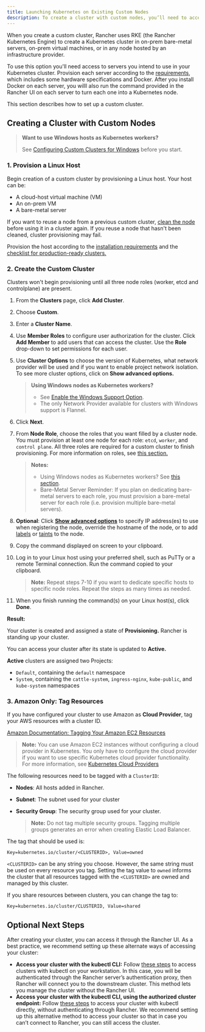 ```yaml
---
title: Launching Kubernetes on Existing Custom Nodes
description: To create a cluster with custom nodes, you’ll need to access servers in your cluster and provision them according to Rancher requirements
---
```


<head>
  <link rel="canonical" href="https://ranchermanager.docs.rancher.com/pages-for-subheaders/use-existing-nodes"/>
</head>

When you create a custom cluster, Rancher uses RKE (the Rancher Kubernetes Engine) to create a Kubernetes cluster in on-prem bare-metal servers, on-prem virtual machines, or in any node hosted by an infrastructure provider.

To use this option you'll need access to servers you intend to use in your Kubernetes cluster. Provision each server according to the [requirements](../how-to-guides/new-user-guides/kubernetes-clusters-in-rancher-setup/node-requirements-for-rancher-managed-clusters.md), which includes some hardware specifications and Docker. After you install Docker on each server, you willl also run the command provided in the Rancher UI on each server to turn each one into a Kubernetes node.

This section describes how to set up a custom cluster.

## Creating a Cluster with Custom Nodes

>**Want to use Windows hosts as Kubernetes workers?**
>
>See [Configuring Custom Clusters for Windows](use-windows-clusters.md) before you start.


### 1. Provision a Linux Host

Begin creation of a custom cluster by provisioning a Linux host. Your host can be:

- A cloud-host virtual machine (VM)
- An on-prem VM
- A bare-metal server

If you want to reuse a node from a previous custom cluster, [clean the node](../how-to-guides/advanced-user-guides/manage-clusters/clean-cluster-nodes.md) before using it in a cluster again. If you reuse a node that hasn't been cleaned, cluster provisioning may fail.

Provision the host according to the [installation requirements](../how-to-guides/new-user-guides/kubernetes-clusters-in-rancher-setup/node-requirements-for-rancher-managed-clusters.md) and the [checklist for production-ready clusters.](checklist-for-production-ready-clusters.md)

### 2. Create the Custom Cluster

Clusters won't begin provisioning until all three node roles (worker, etcd and controlplane) are present.

1. From the **Clusters** page, click **Add Cluster**.

2. Choose **Custom**.

3. Enter a **Cluster Name**.

4. Use **Member Roles** to configure user authorization for the cluster. Click **Add Member** to add users that can access the cluster. Use the **Role** drop-down to set permissions for each user.

5. Use **Cluster Options** to choose the version of Kubernetes, what network provider will be used and if you want to enable project network isolation. To see more cluster options, click on **Show advanced options.**

    >**Using Windows nodes as Kubernetes workers?**
    >
    >- See [Enable the Windows Support Option](use-windows-clusters.md).
    >- The only Network Provider available for clusters with Windows support is Flannel.
6.	<a id="step-6"></a>Click **Next**.

7.	From **Node Role**, choose the roles that you want filled by a cluster node. You must provision at least one node for each role: `etcd`, `worker`, and `control plane`. All three roles are required for a custom cluster to finish provisioning. For more information on roles, see [this section.](../reference-guides/kubernetes-concepts.md#roles-for-nodes-in-kubernetes-clusters)

    >**Notes:**
    >
    >- Using Windows nodes as Kubernetes workers? See [this section](use-windows-clusters.md).
    >- Bare-Metal Server Reminder: If you plan on dedicating bare-metal servers to each role, you must provision a bare-metal server for each role (i.e. provision multiple bare-metal servers).

8.	<a id="step-8"></a>**Optional**: Click **[Show advanced options](../reference-guides/cluster-configuration/rancher-server-configuration/use-existing-nodes/rancher-agent-options.md)** to specify IP address(es) to use when registering the node, override the hostname of the node, or to add [labels](https://kubernetes.io/docs/concepts/overview/working-with-objects/labels/) or [taints](https://kubernetes.io/docs/concepts/configuration/taint-and-toleration/) to the node.

9. Copy the command displayed on screen to your clipboard.

10. Log in to your Linux host using your preferred shell, such as PuTTy or a remote Terminal connection. Run the command copied to your clipboard.

    >**Note:** Repeat steps 7-10 if you want to dedicate specific hosts to specific node roles. Repeat the steps as many times as needed.

11. When you finish running the command(s) on your Linux host(s), click **Done**.

**Result:**

Your cluster is created and assigned a state of **Provisioning.** Rancher is standing up your cluster.

You can access your cluster after its state is updated to **Active.**

**Active** clusters are assigned two Projects:

- `Default`, containing the `default` namespace
- `System`, containing the `cattle-system`, `ingress-nginx`, `kube-public`, and `kube-system` namespaces


### 3. Amazon Only: Tag Resources

If you have configured your cluster to use Amazon as **Cloud Provider**, tag your AWS resources with a cluster ID.

[Amazon Documentation: Tagging Your Amazon EC2 Resources](https://docs.aws.amazon.com/AWSEC2/latest/UserGuide/Using_Tags.html)

>**Note:** You can use Amazon EC2 instances without configuring a cloud provider in Kubernetes. You only have to configure the cloud provider if you want to use specific Kubernetes cloud provider functionality. For more information, see [Kubernetes Cloud Providers](https://github.com/kubernetes/website/blob/release-1.18/content/en/docs/concepts/cluster-administration/cloud-providers.md)


The following resources need to be tagged with a `ClusterID`:

- **Nodes**: All hosts added in Rancher.
- **Subnet**: The subnet used for your cluster
- **Security Group**: The security group used for your cluster.

    >**Note:** Do not tag multiple security groups. Tagging multiple groups generates an error when creating Elastic Load Balancer.

The tag that should be used is:

```
Key=kubernetes.io/cluster/<CLUSTERID>, Value=owned
```

`<CLUSTERID>` can be any string you choose. However, the same string must be used on every resource you tag. Setting the tag value to `owned` informs the cluster that all resources tagged with the `<CLUSTERID>` are owned and managed by this cluster.

If you share resources between clusters, you can change the tag to:

```
Key=kubernetes.io/cluster/CLUSTERID, Value=shared
```

## Optional Next Steps

After creating your cluster, you can access it through the Rancher UI. As a best practice, we recommend setting up these alternate ways of accessing your cluster:

- **Access your cluster with the kubectl CLI:** Follow [these steps](../how-to-guides/advanced-user-guides/manage-clusters/access-clusters/use-kubectl-and-kubeconfig.md#accessing-clusters-with-kubectl-from-your-workstation) to access clusters with kubectl on your workstation. In this case, you will be authenticated through the Rancher server’s authentication proxy, then Rancher will connect you to the downstream cluster. This method lets you manage the cluster without the Rancher UI.
- **Access your cluster with the kubectl CLI, using the authorized cluster endpoint:** Follow [these steps](../how-to-guides/advanced-user-guides/manage-clusters/access-clusters/use-kubectl-and-kubeconfig.md#authenticating-directly-with-a-downstream-cluster) to access your cluster with kubectl directly, without authenticating through Rancher. We recommend setting up this alternative method to access your cluster so that in case you can’t connect to Rancher, you can still access the cluster.
